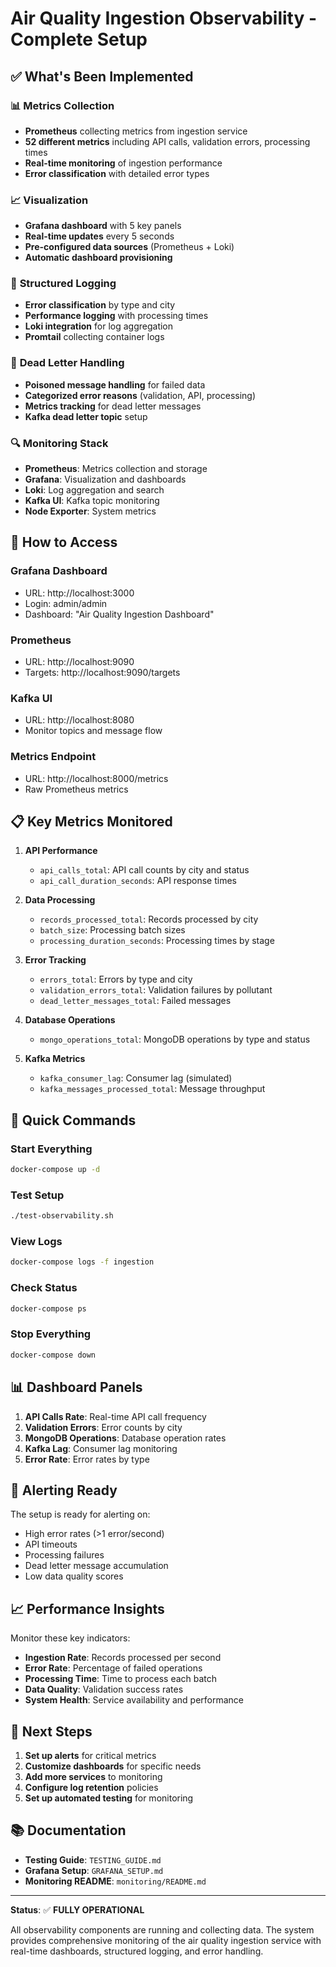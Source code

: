 # Air Quality Ingestion Observability - Complete Setup

## ✅ What's Been Implemented

### 📊 **Metrics Collection**
- **Prometheus** collecting metrics from ingestion service
- **52 different metrics** including API calls, validation errors, processing times
- **Real-time monitoring** of ingestion performance
- **Error classification** with detailed error types

### 📈 **Visualization**
- **Grafana dashboard** with 5 key panels
- **Real-time updates** every 5 seconds
- **Pre-configured data sources** (Prometheus + Loki)
- **Automatic dashboard provisioning**

### 📝 **Structured Logging**
- **Error classification** by type and city
- **Performance logging** with processing times
- **Loki integration** for log aggregation
- **Promtail** collecting container logs

### 🚨 **Dead Letter Handling**
- **Poisoned message handling** for failed data
- **Categorized error reasons** (validation, API, processing)
- **Metrics tracking** for dead letter messages
- **Kafka dead letter topic** setup

### 🔍 **Monitoring Stack**
- **Prometheus**: Metrics collection and storage
- **Grafana**: Visualization and dashboards
- **Loki**: Log aggregation and search
- **Kafka UI**: Kafka topic monitoring
- **Node Exporter**: System metrics

## 🚀 **How to Access**

### **Grafana Dashboard**
- URL: http://localhost:3000
- Login: admin/admin
- Dashboard: "Air Quality Ingestion Dashboard"

### **Prometheus**
- URL: http://localhost:9090
- Targets: http://localhost:9090/targets

### **Kafka UI**
- URL: http://localhost:8080
- Monitor topics and message flow

### **Metrics Endpoint**
- URL: http://localhost:8000/metrics
- Raw Prometheus metrics

## 📋 **Key Metrics Monitored**

1. **API Performance**
   - `api_calls_total`: API call counts by city and status
   - `api_call_duration_seconds`: API response times

2. **Data Processing**
   - `records_processed_total`: Records processed by city
   - `batch_size`: Processing batch sizes
   - `processing_duration_seconds`: Processing times by stage

3. **Error Tracking**
   - `errors_total`: Errors by type and city
   - `validation_errors_total`: Validation failures by pollutant
   - `dead_letter_messages_total`: Failed messages

4. **Database Operations**
   - `mongo_operations_total`: MongoDB operations by type and status

5. **Kafka Metrics**
   - `kafka_consumer_lag`: Consumer lag (simulated)
   - `kafka_messages_processed_total`: Message throughput

## 🔧 **Quick Commands**

### **Start Everything**
```bash
docker-compose up -d
```

### **Test Setup**
```bash
./test-observability.sh
```

### **View Logs**
```bash
docker-compose logs -f ingestion
```

### **Check Status**
```bash
docker-compose ps
```

### **Stop Everything**
```bash
docker-compose down
```

## 📊 **Dashboard Panels**

1. **API Calls Rate**: Real-time API call frequency
2. **Validation Errors**: Error counts by city
3. **MongoDB Operations**: Database operation rates
4. **Kafka Lag**: Consumer lag monitoring
5. **Error Rate**: Error rates by type

## 🚨 **Alerting Ready**

The setup is ready for alerting on:
- High error rates (>1 error/second)
- API timeouts
- Processing failures
- Dead letter message accumulation
- Low data quality scores

## 📈 **Performance Insights**

Monitor these key indicators:
- **Ingestion Rate**: Records processed per second
- **Error Rate**: Percentage of failed operations
- **Processing Time**: Time to process each batch
- **Data Quality**: Validation success rates
- **System Health**: Service availability and performance

## 🎯 **Next Steps**

1. **Set up alerts** for critical metrics
2. **Customize dashboards** for specific needs
3. **Add more services** to monitoring
4. **Configure log retention** policies
5. **Set up automated testing** for monitoring

## 📚 **Documentation**

- **Testing Guide**: `TESTING_GUIDE.md`
- **Grafana Setup**: `GRAFANA_SETUP.md`
- **Monitoring README**: `monitoring/README.md`

---

**Status**: ✅ **FULLY OPERATIONAL**

All observability components are running and collecting data. The system provides comprehensive monitoring of the air quality ingestion service with real-time dashboards, structured logging, and error handling.
